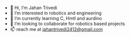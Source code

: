 - 👋 Hi, I’m Jahan Trivedi
- 👀 I’m interested in robotics and engineering
- 🌱 I’m currently learning C, Hmtl and aurdino
- 💞️ I’m looking to collaborate for robotics based projects
- 📫 reach me at jahantrivedi2412@gmail.com

<!---
Jht145/Jht145 is a ✨ special ✨ repository because its `README.md` (this file) appears on your GitHub profile.
You can click the Preview link to take a look at your changes.
--->
